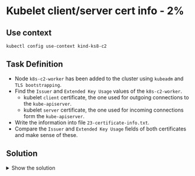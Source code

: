 # Kubelet client/server cert info - 2%

## Use context

```shell
kubectl config use-context kind-ks8-c2
```

## Task Definition

- Node `k8s-c2-worker` has been added to the cluster using `kubeadm` and `TLS bootstrapping`.
- Find the `Issuer` and `Extended Key Usage` values of the `k8s-c2-worker`.
  - kubelet `client` certificate, the one used for outgoing connections to the `kube-apiserver`.
  - kubelet `server` certificate, the one used for incoming connections form the `kube-apiserver`.
- Write the information into file `23-certificate-info.txt`.
- Compare the `Issuer` and `Extended Key Usage` fields of both certificates and make sense of these.

## Solution

<details>
  <summary>Show the solution</summary>

### Find the correct kubelet certificate directory

```shell
docker exec -it k8s-c2-worker bash
root@k8s-c2-worker:/# ls /etc/systemd/system/kubelet.service.d/10-kubeadm.conf 
/etc/systemd/system/kubelet.service.d/10-kubeadm.conf
```

```
root@k8s-c2-worker:/# cat /etc/systemd/system/kubelet.service.d/10-kubeadm.conf 
# https://github.com/kubernetes/kubernetes/blob/ba8fcafaf8c502a454acd86b728c857932555315/build/debs/10-kubeadm.conf
# Note: This dropin only works with kubeadm and kubelet v1.11+
[Service]
Environment="KUBELET_KUBECONFIG_ARGS=--bootstrap-kubeconfig=/etc/kubernetes/bootstrap-kubelet.conf --kubeconfig=/etc/kubernetes/kubelet.conf"
Environment="KUBELET_CONFIG_ARGS=--config=/var/lib/kubelet/config.yaml"
# This is a file that "kubeadm init" and "kubeadm join" generates at runtime, populating the KUBELET_KUBEADM_ARGS variable dynamically
EnvironmentFile=-/var/lib/kubelet/kubeadm-flags.env
# This is a file that the user can use for overrides of the kubelet args as a last resort. Preferably, the user should use
# the .NodeRegistration.KubeletExtraArgs object in the configuration files instead. KUBELET_EXTRA_ARGS should be sourced from this file.
EnvironmentFile=-/etc/default/kubelet
ExecStart=
ExecStart=/usr/bin/kubelet $KUBELET_KUBECONFIG_ARGS $KUBELET_CONFIG_ARGS $KUBELET_KUBEADM_ARGS $KUBELET_EXTRA_ARGS
```

Look at the `EnvironmentFile=-/var/lib/kubelet/kubeadm-flags.env` and go the directory where this file is located.

```shell
root@k8s-c2-worker:/# cd /var/lib/kubelet
root@k8s-c2-worker:/var/lib/kubelet# ls -l
total 40
-rw-r--r-- 1 root root 1178 Nov 13 02:25 config.yaml
-rw------- 1 root root   62 Nov 13 02:25 cpu_manager_state
drwxr-xr-x 2 root root 4096 Nov 13 02:25 device-plugins
-rw-r--r-- 1 root root  230 Nov 13 02:25 kubeadm-flags.env
-rw------- 1 root root   61 Nov 13 02:25 memory_manager_state
drwxr-xr-x 2 root root 4096 Nov 13 02:25 pki
drwxr-x--- 2 root root 4096 Nov 13 02:25 plugins
drwxr-x--- 2 root root 4096 Nov 13 02:25 plugins_registry
drwxr-x--- 2 root root 4096 Nov 13 02:25 pod-resources
drwxr-x--- 4 root root 4096 Nov 13 02:25 pods
root@k8s-c2-worker:/var/lib/kubelet# cd pki
root@k8s-c2-worker:/var/lib/kubelet/pki# ls
kubelet-client-2024-11-13-02-25-31.pem	kubelet-client-current.pem  kubelet.crt  kubelet.key
```

### Validate the issuer of the certificate of the client

```shell
root@k8s-c2-worker:/var/lib/kubelet/pki# openssl x509 -noout -text -in kubelet-client-current.pem | grep Issuer
        Issuer: CN = kubernetes
```

```shell
root@k8s-c2-worker:/var/lib/kubelet/pki# openssl x509 -noout -text -in kubelet-client-current.pem | grep "Extended Key Usage" -A1
            X509v3 Extended Key Usage: 
                TLS Web Client Authentication
```

### Validate the issuer of the certificate of the server


```shell
root@k8s-c2-worker:/var/lib/kubelet/pki# openssl x509 -noout -text -in kubelet.crt | grep Issuer
        Issuer: CN = k8s-c2-worker-ca@1731464731
```

```shell
root@k8s-c2-worker:/var/lib/kubelet/pki# openssl x509 -noout -text -in kubelet.crt | grep "Extended Key Usage" -A1
            X509v3 Extended Key Usage: 
                TLS Web Server Authentication
```


### Write the information to certificate info file

```shell
vim 23-certificate-info.txt
```

Add the following information:

```shell
Client Issuer:
Issuer: CN = kubernetes

Client Extended Key Usage:
X509v3 Extended Key Usage: 
  TLS Web Client Authentication

Server Issuer:
Issuer: CN = k8s-c2-worker-ca@1731464731

Server Extended Key Usage:
X509v3 Extended Key Usage: 
  TLS Web Server Authentication
```

</details>
